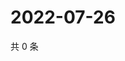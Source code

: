 # 2022-07-26

共 0 条

<!-- BEGIN WEIBO -->
<!-- 最后更新时间 Tue Jul 26 2022 18:00:48 GMT+0800 (China Standard Time) -->

<!-- END WEIBO -->

